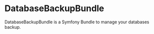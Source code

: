 # DatabaseBackupBundle

DatabaseBackupBundle is a Symfony Bundle to manage your databases backup.  
